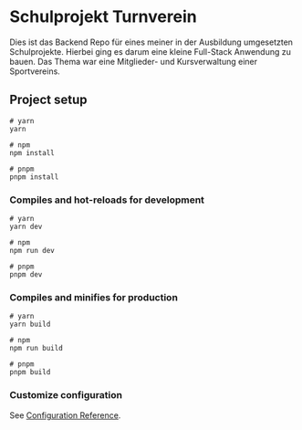 # Schulprojekt Turnverein
Dies ist das Backend Repo für eines meiner in der Ausbildung umgesetzten Schulprojekte. Hierbei ging es darum eine kleine Full-Stack Anwendung zu bauen. Das Thema war eine Mitglieder- und Kursverwaltung einer Sportvereins.


## Project setup

```
# yarn
yarn

# npm
npm install

# pnpm
pnpm install
```

### Compiles and hot-reloads for development

```
# yarn
yarn dev

# npm
npm run dev

# pnpm
pnpm dev
```

### Compiles and minifies for production

```
# yarn
yarn build

# npm
npm run build

# pnpm
pnpm build
```

### Customize configuration

See [Configuration Reference](https://vitejs.dev/config/).
